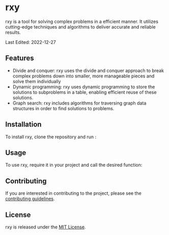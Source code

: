 # rxy
rxy is a tool for solving complex problems in a efficient manner. It utilizes cutting-edge techniques and algorithms to deliver accurate and reliable results.

Last Edited: 2022-12-27

## Features
- Divide and conquer: rxy uses the divide and conquer approach to break complex problems down into smaller, more manageable pieces and solve them individually
- Dynamic programming: rxy uses dynamic programming to store the solutions to subproblems in a table, enabling efficient reuse of these solutions.
- Graph search: rxy includes algorithms for traversing graph data structures in order to find solutions to problems.

## Installation
To install rxy, clone the repository and run :



## Usage
To use rxy, require it in your project and call the desired function:



## Contributing
If you are interested in contributing to the project, please see the [contributing guidelines](CONTRIBUTING.md).

## License
rxy is released under the [MIT License](LICENSE).

